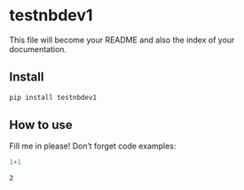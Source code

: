 testnbdev1
================

<!-- WARNING: THIS FILE WAS AUTOGENERATED! DO NOT EDIT! -->

This file will become your README and also the index of your
documentation.

## Install

``` sh
pip install testnbdev1
```

## How to use

Fill me in please! Don’t forget code examples:

``` python
1+1
```

    2
